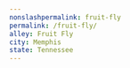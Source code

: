 ```yaml
---
﻿nonslashpermalink: fruit-fly
permalink: /fruit-fly/
alley: Fruit Fly
city: Memphis
state: Tennessee
---
```

